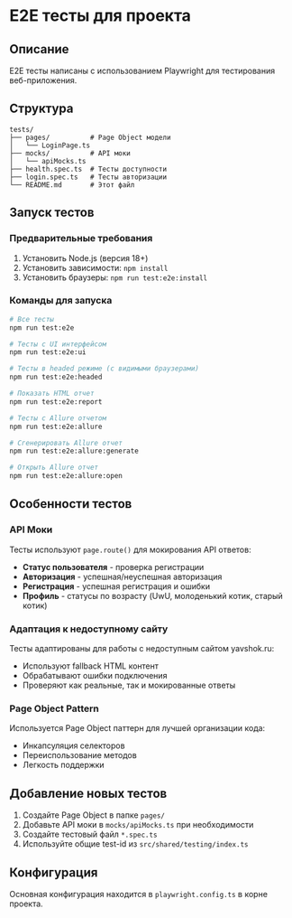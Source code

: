 # E2E тесты для проекта

## Описание
E2E тесты написаны с использованием Playwright для тестирования веб-приложения.

## Структура
```
tests/
├── pages/          # Page Object модели
│   └── LoginPage.ts
├── mocks/          # API моки
│   └── apiMocks.ts
├── health.spec.ts  # Тесты доступности
├── login.spec.ts   # Тесты авторизации
└── README.md       # Этот файл
```

## Запуск тестов

### Предварительные требования
1. Установить Node.js (версия 18+)
2. Установить зависимости: `npm install`
3. Установить браузеры: `npm run test:e2e:install`

### Команды для запуска

```bash
# Все тесты
npm run test:e2e

# Тесты с UI интерфейсом
npm run test:e2e:ui

# Тесты в headed режиме (с видимыми браузерами)
npm run test:e2e:headed

# Показать HTML отчет
npm run test:e2e:report

# Тесты с Allure отчетом
npm run test:e2e:allure

# Сгенерировать Allure отчет
npm run test:e2e:allure:generate

# Открыть Allure отчет
npm run test:e2e:allure:open
```

## Особенности тестов

### API Моки
Тесты используют `page.route()` для мокирования API ответов:
- **Статус пользователя** - проверка регистрации
- **Авторизация** - успешная/неуспешная авторизация
- **Регистрация** - успешная регистрация и ошибки
- **Профиль** - статусы по возрасту (UwU, молоденький котик, старый котик)

### Адаптация к недоступному сайту
Тесты адаптированы для работы с недоступным сайтом yavshok.ru:
- Используют fallback HTML контент
- Обрабатывают ошибки подключения
- Проверяют как реальные, так и мокированные ответы

### Page Object Pattern
Используется Page Object паттерн для лучшей организации кода:
- Инкапсуляция селекторов
- Переиспользование методов
- Легкость поддержки

## Добавление новых тестов

1. Создайте Page Object в папке `pages/`
2. Добавьте API моки в `mocks/apiMocks.ts` при необходимости
3. Создайте тестовый файл `*.spec.ts`
4. Используйте общие test-id из `src/shared/testing/index.ts`

## Конфигурация
Основная конфигурация находится в `playwright.config.ts` в корне проекта. 